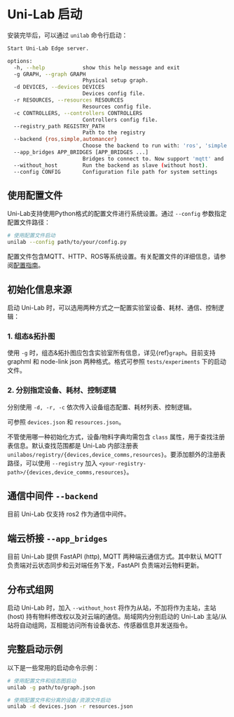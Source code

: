 # Uni-Lab 启动

安装完毕后，可以通过 `unilab` 命令行启动：

```bash
Start Uni-Lab Edge server.

options:
  -h, --help            show this help message and exit
  -g GRAPH, --graph GRAPH
                        Physical setup graph.
  -d DEVICES, --devices DEVICES
                        Devices config file.
  -r RESOURCES, --resources RESOURCES
                        Resources config file.
  -c CONTROLLERS, --controllers CONTROLLERS
                        Controllers config file.
  --registry_path REGISTRY_PATH
                        Path to the registry
  --backend {ros,simple,automancer}
                        Choose the backend to run with: 'ros', 'simple', or 'automancer'.
  --app_bridges APP_BRIDGES [APP_BRIDGES ...]
                        Bridges to connect to. Now support 'mqtt' and 'fastapi'.
  --without_host        Run the backend as slave (without host).
  --config CONFIG       Configuration file path for system settings
```

## 使用配置文件

Uni-Lab支持使用Python格式的配置文件进行系统设置。通过 `--config` 参数指定配置文件路径：

```bash
# 使用配置文件启动
unilab --config path/to/your/config.py
```

配置文件包含MQTT、HTTP、ROS等系统设置。有关配置文件的详细信息，请参阅[配置指南](configuration.md)。

## 初始化信息来源

启动 Uni-Lab 时，可以选用两种方式之一配置实验室设备、耗材、通信、控制逻辑：

### 1. 组态&拓扑图

使用 `-g` 时，组态&拓扑图应包含实验室所有信息，详见{ref}`graph`。目前支持 graphml 和 node-link json 两种格式。格式可参照 `tests/experiments` 下的启动文件。

### 2. 分别指定设备、耗材、控制逻辑

分别使用 `-d, -r, -c` 依次传入设备组态配置、耗材列表、控制逻辑。

可参照 `devices.json` 和 `resources.json`。

不管使用哪一种初始化方式，设备/物料字典均需包含 `class` 属性，用于查找注册表信息。默认查找范围都是 Uni-Lab 内部注册表 `unilabos/registry/{devices,device_comms,resources}`。要添加额外的注册表路径，可以使用 `--registry` 加入 `<your-registry-path>/{devices,device_comms,resources}`。

## 通信中间件 `--backend`

目前 Uni-Lab 仅支持 ros2 作为通信中间件。

## 端云桥接 `--app_bridges`

目前 Uni-Lab 提供 FastAPI (http), MQTT 两种端云通信方式。其中默认 MQTT 负责端对云状态同步和云对端任务下发，FastAPI 负责端对云物料更新。

## 分布式组网

启动 Uni-Lab 时，加入 `--without_host` 将作为从站，不加将作为主站，主站 (host) 持有物料修改权以及对云端的通信。局域网内分别启动的 Uni-Lab 主站/从站将自动组网，互相能访问所有设备状态、传感器信息并发送指令。

## 完整启动示例

以下是一些常用的启动命令示例：

```bash
# 使用配置文件和组态图启动
unilab -g path/to/graph.json

# 使用配置文件和分离的设备/资源文件启动
unilab -d devices.json -r resources.json
```
